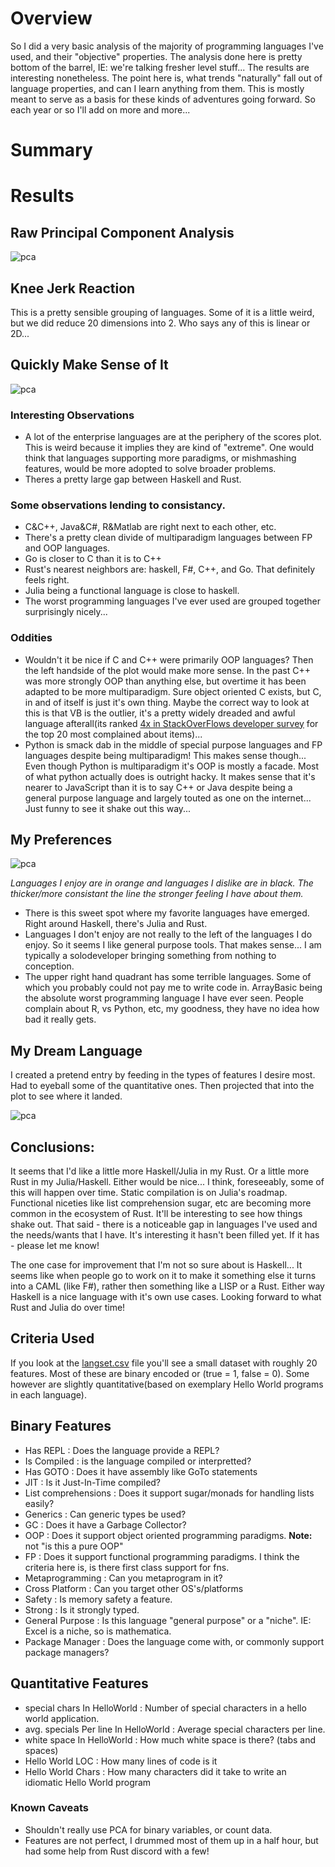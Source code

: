 # Overview
So I did a very basic analysis of the majority of programming languages I've used, and their "objective" properties. 
The analysis done here is pretty bottom of the barrel, IE: we're talking fresher level stuff... The results are interesting nonetheless. The point here is,
what trends "naturally" fall out of language properties, and can I learn anything from them. This is mostly meant to serve as a basis for these kinds of adventures going forward. So each year or so I'll add on more and more... 

# Summary

# Results
## Raw Principal Component Analysis
![pca](https://raw.githubusercontent.com/caseykneale/PickingALanguage2020/main/fieldnotes/analysis/langs.png)

## Knee Jerk Reaction
This is a pretty sensible grouping of languages. Some of it is a little weird, but we did reduce 20 dimensions into 2. Who says any of this is linear or 2D...

## Quickly Make Sense of It
![pca](https://raw.githubusercontent.com/caseykneale/PickingALanguage2020/main/fieldnotes/analysis/langpca_lbled.png)

### Interesting Observations
 - A lot of the enterprise languages are at the periphery of the scores plot. This is weird because it implies they are kind of "extreme". One would think that languages supporting more paradigms, or mishmashing features, would be more adopted to solve broader problems. 
 - Theres a pretty large gap between Haskell and Rust. 
 
### Some observations lending to consistancy. 
 - C&C++, Java&C#, R&Matlab are right next to each other, etc.
 - There's a pretty clean divide of multiparadigm languages between FP and OOP languages. 
 - Go is closer to C than it is to C++
 - Rust's nearest neighbors are: haskell, F#, C++, and Go. That definitely feels right.
 - Julia being a functional language is close to haskell.
 - The worst programming languages I've ever used are grouped together surprisingly nicely...
 
### Oddities
 - Wouldn't it be nice if C and C++ were primarily OOP languages? Then the left handside of the plot would make more sense. In the past C++ was more strongly OOP than anything else, but overtime it has been adapted to be more multiparadigm. Sure object oriented C exists, but C, in and of itself is just it's own thing. Maybe the correct way to look at this is that VB is the outlier, it's a pretty widely dreaded and awful language afterall(its ranked [4x in StackOverFlows developer survey](https://stackoverflow.blog/2017/10/31/disliked-programming-languages/) for the top 20 most complained about items)...
 - Python is smack dab in the middle of special purpose languages and FP languages despite being multiparadigm! This makes sense though... Even though Python is multiparadigm it's OOP is mostly a facade. Most of what python actually does is outright hacky. It makes sense that it's nearer to JavaScript than it is to say C++ or Java despite being a general purpose language and largely touted as one on the internet... Just funny to see it shake out this way...

## My Preferences
![pca](https://raw.githubusercontent.com/caseykneale/PickingALanguage2020/main/fieldnotes/analysis/MyPreferences.png)

*Languages I enjoy are in orange and languages I dislike are in black. The thicker/more consistant the line the stronger feeling I have about them.*
 - There is this sweet spot where my favorite languages have emerged. Right around Haskell, there's Julia and Rust.
 - Languages I don't enjoy are not really to the left of the languages I do enjoy. So it seems I like general purpose tools. That makes sense... I am typically a solodeveloper bringing something from nothing to conception.
 - The upper right hand quadrant has some terrible languages. Some of which you probably could not pay me to write code in. ArrayBasic being the absolute worst programming language I have ever seen. People complain about R, vs Python, etc, my goodness, they have no idea how bad it really gets.

## My Dream Language
I created a pretend entry by feeding in the types of features I desire most. Had to eyeball some of the quantitative ones. Then projected that into the plot to see where it landed. 

![pca](https://raw.githubusercontent.com/caseykneale/PickingALanguage2020/main/fieldnotes/analysis/dream%20lang.png)

## Conclusions: 
It seems that I'd like a little more Haskell/Julia in my Rust. Or a little more Rust in my Julia/Haskell. Either would be nice... I think, foreseeably, some of this will happen over time. Static compilation is on Julia's roadmap. Functional niceties like list comprehension sugar, etc are becoming more common in the ecosystem of Rust. It'll be interesting to see how things shake out. That said - there is a noticeable gap in languages I've used and the needs/wants that I have. It's interesting it hasn't been filled yet. If it has - please let me know!

The one case for improvement that I'm not so sure about is Haskell... It seems like when people go to work on it to make it something else it turns into a CAML (like F#), rather then something like a LISP or a Rust. Either way Haskell is a nice language with it's own use cases. Looking forward to what Rust and Julia do over time!

## Criteria Used
If you look at the [langset.csv](https://github.com/caseykneale/PickingALanguage2020/blob/main/fieldnotes/analysis/langset.csv) file you'll see a small dataset with roughly 
20 features. Most of these are binary encoded or (true = 1, false = 0). Some however are slightly quantitative(based on exemplary Hello World programs in each language).

## Binary Features
- Has REPL : Does the language provide a REPL?
- Is Compiled : is the language compiled or interpretted? 
- Has GOTO : Does it have assembly like GoTo statements
- JIT : Is it Just-In-Time compiled?
- List comprehensions : Does it support sugar/monads for handling lists easily?
- Generics : Can generic types be used?
- GC : Does it have a Garbage Collector?
- OOP : Does it support object oriented programming paradigms. **Note:** not "is this a pure OOP"
- FP 	: Does it support functional programming paradigms. I think the criteria here is, is there first class support for fns.
- Metaprogramming : Can you metaprogram in it?
- Cross Platform 	: Can you target other OS's/platforms
- Safety 	: Is memory safety a feature.
- Strong 	: Is it strongly typed.
- General Purpose : Is this language "general purpose" or a "niche". IE: Excel is a niche, so is mathematica. 
- Package Manager : Does the language come with, or commonly support package managers?

## Quantitative Features
- special chars In HelloWorld : Number of special characters in a hello world application.
- avg. specials Per line In HelloWorld 	: Average special characters per line.
- white space In HelloWorld : How much white space is there? (tabs and spaces)
- Hello World LOC : How many lines of code is it
- Hello World Chars : How many characters did it take to write an idiomatic Hello World program

### Known Caveats
 - Shouldn't really use PCA for binary variables, or count data. 
 - Features are not perfect, I drummed most of them up in a half hour, but had some help from Rust discord with a few!
